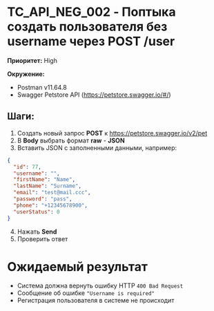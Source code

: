 # TC_API_NEG_002 - Поптыка создать пользователя без username через POST /user

**Приоритет:** High

**Окружение:**
- Postman v11.64.8
- Swagger Petstore API (https://petstore.swagger.io/#/)

## Шаги:
1. Создать новый запрос **POST** к https://petstore.swagger.io/v2/pet
2.  В **Body** выбрать формат **raw** - **JSON**
3. Вставить JSON с заполненными данными, например:
``` json
{
  "id": 77,
  "username": "",
  "firstName": "Name",
  "lastName": "Surname",
  "email": "test@mail.ccc",
  "password": "pass",
  "phone": "+12345678900",
  "userStatus": 0
}
```
4. Нажать **Send**
5. Проверить ответ

# Ожидаемый результат
- Система должна вернуть ошибку HTTP `400 Bad Request`
- Сообщение об ошибке `"Username is required"`
-  Регистрация пользователя в системе не происходит